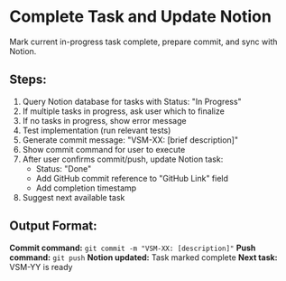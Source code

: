 # Complete Task and Update Notion

Mark current in-progress task complete, prepare commit, and sync with Notion.

## Steps:
1. Query Notion database for tasks with Status: "In Progress"
2. If multiple tasks in progress, ask user which to finalize
3. If no tasks in progress, show error message
4. Test implementation (run relevant tests)
5. Generate commit message: "VSM-XX: [brief description]"
6. Show commit command for user to execute
7. After user confirms commit/push, update Notion task:
   - Status: "Done"
   - Add GitHub commit reference to "GitHub Link" field
   - Add completion timestamp
8. Suggest next available task

## Output Format:
**Commit command:** `git commit -m "VSM-XX: [description]"`
**Push command:** `git push`
**Notion updated:** Task marked complete
**Next task:** VSM-YY is ready
